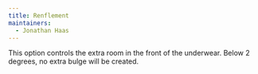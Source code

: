 ```yaml
---
title: Renflement
maintainers:
  - Jonathan Haas
---
```


This option controls the extra room in the front of the underwear. Below 2 degrees, no extra bulge will be created.
